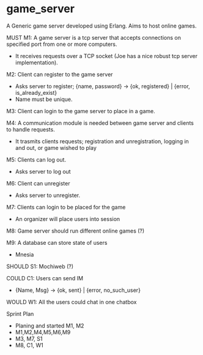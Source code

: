 game_server
===========

A Generic game server developed using Erlang. Aims to host online games. 

MUST
M1: A game server is a tcp server that accepts connections on specified port from one or more computers.
* It receives requests over a TCP socket (Joe has a nice robust tcp server implementation).

M2: Client can register to the game server
* Asks server to register; {name, password} -> {ok, registered} | {error, is_already_exist}
* Name must be unique.

M3: Client can login to the game server to place in a game.

M4: A communication module is needed between game server and clients to handle requests.
* It trasmits clients requests; registration and unregistration, logging in and out, or game wished to play

M5: Clients can log out.
* Asks server to log out 

M6: Client can unregister
* Asks server to unregister.

M7: Clients can login to be placed for the game
* An organizer will place users into session

M8: Game server should run different online games (?)

M9: A database can store state of users
* Mnesia 

SHOULD
S1: Mochiweb (?)

COULD
C1: Users can send IM 
* {Name, Msg} -> {ok, sent} | {error, no_such_user}


WOULD
W1: All the users could chat in one chatbox


Sprint Plan
* Planing and started M1, M2
* M1,M2,M4,M5,M6,M9
* M3, M7, S1
* M8, C1, W1

